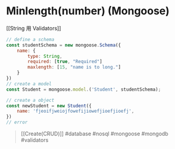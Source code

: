 # Minlength(number) (Mongoose)
[[String 用 Validators]]
```js
// define a schema
const studentSchema = new mongoose.Schema({
	name: {
		type: String,
		required: [true, "Required"]
		maxlength: [15, "name is to long."]
	}
})
// create a model
const Student = mongoose.model.('Student', studentSchema);

// create a object
const newStudent = new Student({
	name: 'fjeoifjweiojfowefijiowefjioefjioefj',
})
// error
```
> [[Create(CRUD)]]
#database #nosql #mongoose #mongodb #validators